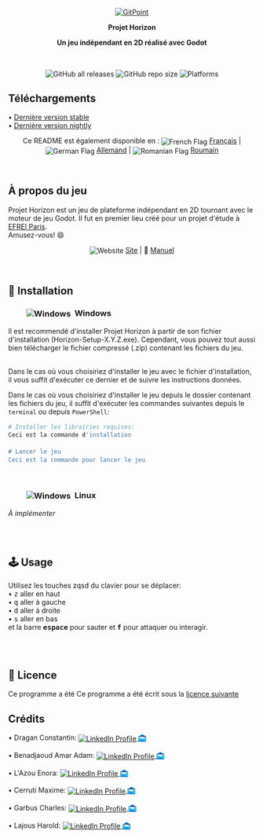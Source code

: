 <a href="https://github.com/Dragan-Constantin/Transverse-S2-Project/" target="_blank"><p align="center"> <img alt="GitPoint" title="GameTitle" src="https://preview.redd.it/gb0vk8b5yfr61.png?width=928&format=png&auto=webp&s=ba11a7804fafaedf8edbf10c85c3ff802ef973dc" width="225"></p></a>

<p align="center"><b>Projet Horizon</b></p>
<p align="center"><b>Un jeu indépendant en 2D réalisé avec Godot</b></p><br>
<p align="center">
  <img align="center" alt="GitHub all releases" src="https://img.shields.io/github/downloads/Dragan-Constantin/Transverse-S2-Project/total?style=for-the-badge">
  <img align="center" alt="GitHub repo size" src="https://img.shields.io/github/repo-size/Dragan-Constantin/Transverse-S2-Project?color=brightgreen&label=Size&style=for-the-badge">
  <img align="center" alt="Platforms" src="https://img.shields.io/badge/Platform-windows%20%20%7C%20%20linux-lightgrey?style=for-the-badge">
</p>

<h2 align="left">Téléchargements</h2>
<p align="left">
  • <a href="link" target="_blank">Dernière version stable</a><br>
  • <a href="link" target="_blank">Dernière version nightly</a><br>
</p>
<p align="center">Ce README est également disponible en :
  <img align="center" alt="French Flag" width="18px" src="https://raw.githubusercontent.com/Dragan-Constantin/myicons/main/flag-France.png?token=AWLZ6NKLYR42NJENNEPLOQLB2RO5U">
  <a href="[link to README_Fr](https://github.com/Dragan-Constantin/Transverse-S2-Project/blob/main/README_Fr.md)" target="_blank">Français</a> |
  <img align="center" alt="German Flag" width="18px" src="https://raw.githubusercontent.com/Dragan-Constantin/myicons/main/flag-Deutschland.png?token=AWLZ6NKAZF6RRW3UNZEFGL3B2RPAI">
  <a href="link to README_De" target="_blank">Allemand</a> |
  <img align="center" alt="Romanian Flag" width="18px" src="https://raw.githubusercontent.com/Dragan-Constantin/myicons/main/flag-Romania.png?token=AWLZ6NL6PTFAXRU3BJTLK6LB2RO3G">
  <a href="link to README_Ro" target="_blank">Roumain</a>
</p>

<br>
<h2 align="left">À propos du jeu</h2>
Projet Horizon est un jeu de plateforme indépendant en 2D tournant avec le moteur de jeu Godot.
Il fut en premier lieu créé pour un projet d'étude à <a href="https://www.efrei.fr/" target="_blank">EFREI Paris</a>.<br>
Amusez-vous! 😄

<p align="center">
  <img align="center" alt="Website" width="18px" src="https://raw.githubusercontent.com/Dragan-Constantin/myicons/main/yellow-globe-icon.png?token=AWLZ6NKYWPDI7QBJS4EPMOLB2RNHO">
  <a href="link to website" target="_blank">Site</a> | 📖
  <a href="link to wiki" target="_blank">Manuel</a>
</p>

<br>
<h2 align="left">💽 Installation</h2>
<!-- <h3 align="left">   ►  Windows</h3> -->
<h3 align="left">
    
  <img align="center" alt="Windows" width="20px" src="https://raw.githubusercontent.com/Dragan-Constantin/myicons/main/windows-icon.png?token=AWLZ6NLVQKJJSI7EM76PCJDB2RTAO">
   Windows
</h3>
<p align="left">
  Il est recommendé d'installer Projet Horizon à partir de son fichier d'installation (Horizon-Setup-X.Y.Z.exe).
  Cependant, vous pouvez tout aussi bien télécharger le fichier compressé (.zip) contenant les fichiers du jeu.
</p>
<br>
Dans le cas où vous choisiriez d'installer le jeu avec le fichier d'installation, il vous suffit d'exécuter ce dernier et de suivre les instructions données.
<br>

Dans le cas où vous choisiriez d'installer le jeu depuis le dossier contenant les fichiers du jeu, il suffit d'exécuter les commandes suivantes depuis le `terminal` ou depuis `PowerShell`:

```bash
# Installer les librairies requises:
Ceci est la commande d'installation

# Lancer le jeu
Ceci est la commande pour lancer le jeu
```

<br>

<h3 align="left">
    
  <img align="center" alt="Windows" width="22px" src="https://raw.githubusercontent.com/Dragan-Constantin/myicons/main/linux-icon.png?token=AWLZ6NOIB3R2LJMSP5VBLV3B2RVXE">
   Linux
</h3>
<i>À implémenter</i>

<br><br>

<h2 align="left">🕹 Usage</h2>
<!--Utilisez les flèches du clavier pour se déplacer:<br>-->
Utilisez les touches zqsd du clavier pour se déplacer:<br>
<!--  • <kbd>➡️</kbd> move right<br>
  • <kbd>⬅️</kbd> move left<br>
  • <kbd>⬆️</kbd> move up<br>
  • <kbd>⬇️</kbd> move down<br>-->
  • <kbd>z</kbd> aller en haut<br>
  • <kbd>q</kbd> aller à gauche<br>
  • <kbd>d</kbd> aller à droite<br>
  • <kbd>s</kbd> aller en bas<br>
et la barre <kbd><b>espace</b></kbd> pour sauter et <kbd><b>f</b></kbd> pour attaquer ou interagir.

<br><br>

<h2 align="left">📜 Licence</h2>
Ce programme a été Ce programme a été écrit sous la <a href="https://github.com/Dragan-Constantin/Transverse-S2-Project/blob/main/LICENSE" target="_blank">licence suivante</a>


<br>
<h2 align="left">Crédits</h2>
<p align="left">
  • Dragan Constantin:
  <a href="https://www.linkedin.com/in/dragan-constantin/" target="_blank">
    <img align="center" alt="LinkedIn Profile" width="16px" src="https://raw.githubusercontent.com/Dragan-Constantin/myicons/main/linkedin-icon.png?token=AWLZ6NKTBE2KIUVET24RFFTB2RWYS">
  </a>
<a href="mailto:constantin.dragan@efrei.net?cc=firstname.lastname@efrei.net
&subject=Project%20Horizon
&body=%0A-----------%0APlease%20indicate%20your%20name%20and%20surname%20and%20how%20you%20came%20to%20find%20this%20repository.%0AIf%20your%20are,%20or%20were,%20a%20student%20at%20EFREI,%20please%20indicate%20your%20class%20(along%20with%20the%20section)%0A%0AThank%20you%20in%20advance,%0AThe%20Team%20at%20StudioName.%0A-----------%0A%0A" target="_blank">
    <img align="center" alt="E-Mail" width="16px" src="https://raw.githubusercontent.com/Ollianels/myicons/main/mail-icon.png">
  </a><br>
<br>
  • Benadjaoud Amar Adam:
  <a href="https://www.linkedin.com/in/amar-adam-benadjaoud-29604b252/" target="_blank">
    <img align="center" alt="LinkedIn Profile" width="16px" src="https://raw.githubusercontent.com/Dragan-Constantin/myicons/main/linkedin-icon.png?token=AWLZ6NKTBE2KIUVET24RFFTB2RWYS">
  </a>
<a href="mailto:amar-adam.benadjaoud@efrei.net?cc=firstname.lastname@efrei.net
&subject=Project%20Horizon
&body=%0A-----------%0APlease%20indicate%20your%20name%20and%20surname%20and%20how%20you%20came%20to%20find%20this%20repository.%0AIf%20your%20are,%20or%20were,%20a%20student%20at%20EFREI,%20please%20indicate%20your%20class%20(along%20with%20the%20section)%0A%0AThank%20you%20in%20advance,%0AThe%20Team%20at%20StudioName.%0A-----------%0A%0A" target="_blank">
    <img align="center" alt="E-Mail" width="16px" src="https://raw.githubusercontent.com/Ollianels/myicons/main/mail-icon.png">
  </a><br>
<br>
  • L'Azou Enora:
  <a href="https://www.linkedin.com/in/enora-l-azou-a37913251/" target="_blank">
    <img align="center" alt="LinkedIn Profile" width="16px" src="https://raw.githubusercontent.com/Dragan-Constantin/myicons/main/linkedin-icon.png?token=AWLZ6NKTBE2KIUVET24RFFTB2RWYS">
  </a>
<a href="mailto:enora.l.azou@efrei.net@efrei.net?cc=firstname.lastname@efrei.net
&subject=Project%20Horizon
&body=%0A-----------%0APlease%20indicate%20your%20name%20and%20surname%20and%20how%20you%20came%20to%20find%20this%20repository.%0AIf%20your%20are,%20or%20were,%20a%20student%20at%20EFREI,%20please%20indicate%20your%20class%20(along%20with%20the%20section)%0A%0AThank%20you%20in%20advance,%0AThe%20Team%20at%20StudioName.%0A-----------%0A%0A" target="_blank">
    <img align="center" alt="E-Mail" width="16px" src="https://raw.githubusercontent.com/Ollianels/myicons/main/mail-icon.png">
  </a><br>
<br>
  • Cerruti Maxime:
  <a href="https://www.linkedin.com/in/maxime-cerruti-b4557823a/" target="_blank">
    <img align="center" alt="LinkedIn Profile" width="16px" src="https://raw.githubusercontent.com/Dragan-Constantin/myicons/main/linkedin-icon.png?token=AWLZ6NKTBE2KIUVET24RFFTB2RWYS">
  </a>
<a href="mailto:maxime.cerruti@efrei.net?cc=firstname.lastname@efrei.net
&subject=Project%20Horizon
&body=%0A-----------%0APlease%20indicate%20your%20name%20and%20surname%20and%20how%20you%20came%20to%20find%20this%20repository.%0AIf%20your%20are,%20or%20were,%20a%20student%20at%20EFREI,%20please%20indicate%20your%20class%20(along%20with%20the%20section)%0A%0AThank%20you%20in%20advance,%0AThe%20Team%20at%20StudioName.%0A-----------%0A%0A" target="_blank">
    <img align="center" alt="E-Mail" width="16px" src="https://raw.githubusercontent.com/Ollianels/myicons/main/mail-icon.png">
  </a><br>
<br>
  • Garbus Charles:
  <a href="https://www.linkedin.com/in/charles-garbus-986103249/" target="_blank">
    <img align="center" alt="LinkedIn Profile" width="16px" src="https://raw.githubusercontent.com/Dragan-Constantin/myicons/main/linkedin-icon.png?token=AWLZ6NKTBE2KIUVET24RFFTB2RWYS">
  </a>
<a href="mailto:charles.garbus@efrei.net?cc=firstname.lastname@efrei.net
&subject=Project%20Horizon
&body=%0A-----------%0APlease%20indicate%20your%20name%20and%20surname%20and%20how%20you%20came%20to%20find%20this%20repository.%0AIf%20your%20are,%20or%20were,%20a%20student%20at%20EFREI,%20please%20indicate%20your%20class%20(along%20with%20the%20section)%0A%0AThank%20you%20in%20advance,%0AThe%20Team%20at%20StudioName.%0A-----------%0A%0A" target="_blank">
    <img align="center" alt="E-Mail" width="16px" src="https://raw.githubusercontent.com/Ollianels/myicons/main/mail-icon.png">
  </a><br>
<br>
  • Lajous Harold:
  <a href="https://www.linkedin.com/in/harold-lajous-02a374233/" target="_blank">
    <img align="center" alt="LinkedIn Profile" width="16px" src="https://raw.githubusercontent.com/Dragan-Constantin/myicons/main/linkedin-icon.png?token=AWLZ6NKTBE2KIUVET24RFFTB2RWYS">
  </a>
<a href="mailto:harold.lajous@efrei.net?cc=firstname.lastname@efrei.net
&subject=Project%20Horizon
&body=%0A-----------%0APlease%20indicate%20your%20name%20and%20surname%20and%20how%20you%20came%20to%20find%20this%20repository.%0AIf%20your%20are,%20or%20were,%20a%20student%20at%20EFREI,%20please%20indicate%20your%20class%20(along%20with%20the%20section)%0A%0AThank%20you%20in%20advance,%0AThe%20Team%20at%20StudioName.%0A-----------%0A%0A" target="_blank">
    <img align="center" alt="E-Mail" width="16px" src="https://raw.githubusercontent.com/Ollianels/myicons/main/mail-icon.png">
  </a><br>
<br>
</p>
